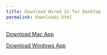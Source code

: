 ```yaml
---
title: Download Wired In for Desktop
permalink: downloads.html
---
```


<p><a class="downloadButton" href="https://s3-us-west-2.amazonaws.com/wired-in/Wired+In.zip" download="Wired In">Download Mac App</a></p>

<p><a class="downloadButton" href="https://s3-us-west-2.amazonaws.com/wired-in/Wired+In.zip" download="Wired In">Download Windows App</a></p>
